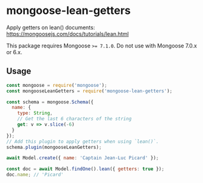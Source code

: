 # mongoose-lean-getters
Apply getters on lean() documents: https://mongoosejs.com/docs/tutorials/lean.html

This package requires Mongoose `>= 7.1.0`. Do not use with Mongoose 7.0.x or 6.x.

## Usage

```javascript
const mongoose = require('mongoose');
const mongooseLeanGetters = require('mongoose-lean-getters');

const schema = mongoose.Schema({
  name: {
    type: String,
    // Get the last 6 characters of the string
    get: v => v.slice(-6)
  }
});
// Add this plugin to apply getters when using `lean()`.
schema.plugin(mongooseLeanGetters);

await Model.create({ name: 'Captain Jean-Luc Picard' });

const doc = await Model.findOne().lean({ getters: true });
doc.name; // 'Picard'
```
